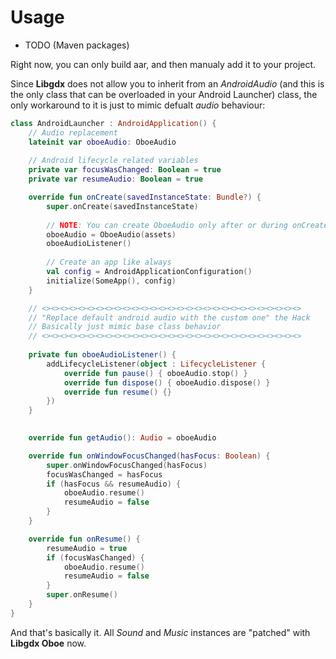 # Usage

- TODO (Maven packages)

Right now, you can only build aar, and then manualy add it to your project.

Since **Libgdx** does not allow you to inherit from an *AndroidAudio* (and this is the only class that can be overloaded in your Android Launcher) class, the only workaround to it is just to mimic defualt *audio* behaviour:

```kotlin
class AndroidLauncher : AndroidApplication() {
    // Audio replacement
    lateinit var oboeAudio: OboeAudio
    
    // Android lifecycle related variables
    private var focusWasChanged: Boolean = true
    private var resumeAudio: Boolean = true

    override fun onCreate(savedInstanceState: Bundle?) {
        super.onCreate(savedInstanceState)
        
        // NOTE: You can create OboeAudio only after or during onCreate
        oboeAudio = OboeAudio(assets)
        oboeAudioListener()
        
        // Create an app like always
        val config = AndroidApplicationConfiguration()
        initialize(SomeApp(), config)
    }

    // <><><><><><><><><><><><><><><><><><><><><><><><><><><><><>
    // "Replace default android audio with the custom one" the Hack
    // Basically just mimic base class behavior
    // <><><><><><><><><><><><><><><><><><><><><><><><><><><><><>
    
    private fun oboeAudioListener() {
        addLifecycleListener(object : LifecycleListener {
            override fun pause() { oboeAudio.stop() }
            override fun dispose() { oboeAudio.dispose() }
            override fun resume() {}
        })
    }
    

    override fun getAudio(): Audio = oboeAudio

    override fun onWindowFocusChanged(hasFocus: Boolean) {
        super.onWindowFocusChanged(hasFocus)
        focusWasChanged = hasFocus
        if (hasFocus && resumeAudio) {
            oboeAudio.resume()
            resumeAudio = false
        }
    }

    override fun onResume() {
        resumeAudio = true
        if (focusWasChanged) {
            oboeAudio.resume()
            resumeAudio = false
        }
        super.onResume()
    }
}
```

And that's basically it. All *Sound* and *Music* instances are "patched" with **Libgdx Oboe** now.
